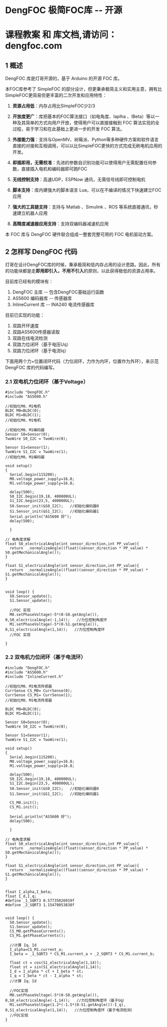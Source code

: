 # DengFOC 极简FOC库 -- 开源


# 课程教案 和 库文档,请访问：dengfoc.com

## 1 概述

DengFOC 库是灯哥开源的，基于 Arduino 的开源 FOC 库。

本FOC库参考了 SimpleFOC 的部分设计，但更秉承极简主义和实用主意，拥有比SimpleFOC更简易但更丰富的二次开发和应用特性：

1. **资源占用低**：内存占用比SImpleFOC少2/3

2. **开放度更广**：库把基本的FOC算法接口（如电角度、Iaplha 、IBeta）等以一种及其简单的方式向用户开放，使得用户可以直接接触到 FOC 算法实现的全过程，易于学习和在此基础上更进一步的开发 FOC 算法。
3. **外接能力强**：支持与OpenMV、树莓派、Python等多种硬件方案和软件语言直接的对接和互相调用，可以以比SimpleFOC更快的方式完成无刷电机应用的开发。
4. **即插即用，无需校准**：先进的参数自识别功能可以使得用户无需配置任何参数，直接插入电机和编码器即可跑FOC
5. **无线控制支持**：高速UDP，ESPNow 通讯，无需信号线即可控制电机
6. **脚本支持**：库内建强大的脚本语言 Lua，可以在不编译的情况下快速建立FOC应用
7. **强大的工具链支持**：支持与 Matlab 、Simulink 、ROS 等系统直接通讯，秒速建立机器人应用
8. **高精度减速器应用支持**：支持双编码器减速机应用

本 FOC 库与 DengFOC 硬件联合组成一整套完整可用的 FOC 电机驱动方案。

## 2 怎样写 DengFOC 代码

灯哥在设计DengFOC库的时候，秉承极简和低内存占用的设计思路。因此，所有的功能块都是走**即用即引入，不用不引入**的原则，以此获得极低的资源占用率。

目前库已经有的模块有：

1. DengFOC 主库 -- 包含DengFOC基础运行函数
2. AS5600 编码器库  -- 传感器库
3. InlineCurrent 库 -- INA240 电流传感器库

目前已实现的功能：

1. 双路开环速度
2. 双路AS5600传感器读取
3. 双路在线电流检测
4. 双路力位闭环（基于电压Uq）
5. 双路力位闭环（基于电流Iq）

下面用两个力+位置闭环代码（力位闭环，力作为内环，位置作为外环），来示范 DengFOC 库的代码编写。

### 2.1 双电机力位闭环（基于Voltage）

```
#include "DengFOC.h"
#include "AS5600.h"

//初始化M0、M1电机
BLDC M0=BLDC(0);
BLDC M1=BLDC(1);
//初始化M0、M1电机

//初始化M0、M1编码器
Sensor S0=Sensor(0);
TwoWire S0_I2C = TwoWire(0);

Sensor S1=Sensor(1);
TwoWire S1_I2C = TwoWire(1);
//初始化M0、M1编码器

void setup()
{
  Serial.begin(115200);
  M0.voltage_power_supply=16.8;
  M1.voltage_power_supply=16.8;

  delay(500);
  S0_I2C.begin(19,18, 400000UL);
  S1_I2C.begin(23,5, 400000UL);
  S0.Sensor_init(&S0_I2C);   //初始化编码器0
  S1.Sensor_init(&S1_I2C);   //初始化编码器1
  Serial.println("AS5600 好");
  delay(500);
  
  }

// 电角度求解
float S0_electricalAngle(int sensor_direction,int PP_value){
  return  _normalizeAngle((float)(sensor_direction * PP_value) * S0.getMechanicalAngle());
}

float S1_electricalAngle(int sensor_direction,int PP_value){
  return  _normalizeAngle((float)(sensor_direction * PP_value) * S1.getMechanicalAngle());
}


void loop() {
  S0.Sensor_update();
  S1.Sensor_update();
  
  //FOC 实现
  M0.setPhaseVoltage(-5*(0-S0.getAngle()),  0,S0_electricalAngle(-1,14));   //力位控制角度环
  M1.setPhaseVoltage(-5*(0-S1.getAngle()),  0,S1_electricalAngle(1,14));   //力位控制角度环
  //FOC 实现
  
}

```

### 2.2 双电机力位闭环（基于电流环）

```
#include "DengFOC.h"
#include "AS5600.h"
#include "InlineCurrent.h"

//初始化M0、M1电流传感器
CurrSense CS_M0= CurrSense(0);
CurrSense CS_M1= CurrSense(1);
//初始化M0、M1电流传感器

BLDC M0=BLDC(0);
BLDC M1=BLDC(1);

Sensor S0=Sensor(0);
TwoWire S0_I2C = TwoWire(0);

Sensor S1=Sensor(1);
TwoWire S1_I2C = TwoWire(1);

void setup()
{
  Serial.begin(115200);
  M0.voltage_power_supply=16.8;
  M1.voltage_power_supply=16.8;

  delay(500);
  S0_I2C.begin(19,18, 400000UL);
  S1_I2C.begin(23,5, 400000UL);
  S0.Sensor_init(&S0_I2C);   //初始化编码器0
  S1.Sensor_init(&S1_I2C);   //初始化编码器1

  CS_M0.init();
  CS_M1.init();
  
  Serial.println("AS5600 好");
  delay(500);
  
  }

// 电角度求解
float S0_electricalAngle(int sensor_direction,int PP_value){
  return  _normalizeAngle((float)(sensor_direction * PP_value) * S0.getMechanicalAngle());
}

float S1_electricalAngle(int sensor_direction,int PP_value){
  return  _normalizeAngle((float)(sensor_direction * PP_value) * S1.getMechanicalAngle());
}


float I_alpha,I_beta;
float I_d,I_q;
#define _1_SQRT3 0.57735026919f
#define _2_SQRT3 1.15470053838f


void loop() {
  S0.Sensor_update();
  S1.Sensor_update();
  CS_M0.getPhaseCurrents();
  CS_M1.getPhaseCurrents();

  //计算 Iq、Id
  I_alpha=CS_M1.current_a;
  I_beta = _1_SQRT3 * CS_M1.current_a + _2_SQRT3 * CS_M1.current_b;

  float ct = cos(S1_electricalAngle(1,14));
  float st = sin(S1_electricalAngle(1,14));
  I_d = I_alpha * ct + I_beta * st;
  I_q = I_beta * ct - I_alpha * st;
  //计算 Iq、Id
  
  //FOC实现
  M0.setPhaseVoltage(-5*(0-S0.getAngle()),  0,S0_electricalAngle(-1,14));   //力位控制角度环（基于Uq）
  M1.setPhaseVoltage(1.2*(-1.5*(0-S1.getAngle())-I_q),  0,S1_electricalAngle(1,14));   //力位控制角度环（基于电流检测）
  //FOC实现
}

```

